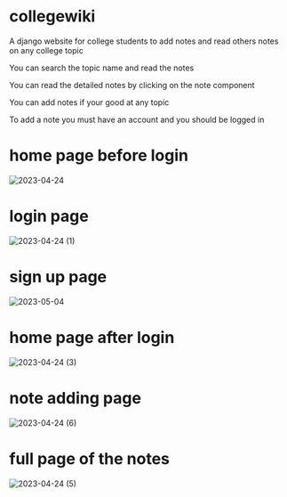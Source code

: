 # collegewiki
A django website for college students to add notes and read others notes on any college topic 

You can search the topic name and read the notes

You can read the detailed notes by clicking on the note component

You can add notes if your good at any topic

To add a note you must have an account and you should be logged in

# home page before login
![2023-04-24](https://user-images.githubusercontent.com/104721888/234072371-692b4a04-3cbf-44b5-9f04-461bf25f26c2.png)

# login page
 ![2023-04-24 (1)](https://user-images.githubusercontent.com/104721888/234072421-d065f254-b3ca-4a7c-a7e5-dfc8901834d4.png)

# sign up page
![2023-05-04](https://user-images.githubusercontent.com/104721888/236282217-8ce7efa4-d102-4266-ba4a-3ff2316b4855.png)

# home page after login
![2023-04-24 (3)](https://user-images.githubusercontent.com/104721888/234072550-c57d03e5-ad87-4b2d-9801-010c38b40cc3.png)

# note adding page
![2023-04-24 (6)](https://user-images.githubusercontent.com/104721888/234072604-28f56b1b-f776-4cad-97c5-f99a904a7a8a.png)

# full page of the notes
![2023-04-24 (5)](https://user-images.githubusercontent.com/104721888/234072647-1ea6e3b1-54e8-4aa8-8b34-f7073e552fd0.png)
